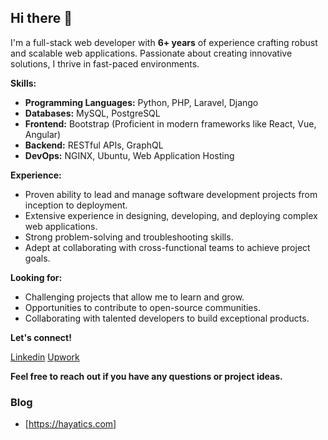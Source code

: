 ## Hi there 👋

I'm a full-stack web developer with **6+ years** of experience crafting robust and scalable web applications. Passionate about creating innovative solutions, I thrive in fast-paced environments.

**Skills:**

* **Programming Languages:** Python, PHP, Laravel, Django
* **Databases:** MySQL, PostgreSQL
* **Frontend:** Bootstrap (Proficient in modern frameworks like React, Vue, Angular)
* **Backend:** RESTful APIs, GraphQL
* **DevOps:** NGINX, Ubuntu, Web Application Hosting

**Experience:**

* Proven ability to lead and manage software development projects from inception to deployment.
* Extensive experience in designing, developing, and deploying complex web applications.
* Strong problem-solving and troubleshooting skills.
* Adept at collaborating with cross-functional teams to achieve project goals.

**Looking for:**

* Challenging projects that allow me to learn and grow.
* Opportunities to contribute to open-source communities.
* Collaborating with talented developers to build exceptional products.

**Let's connect!**

[Linkedin](https://linkedin.com/in/tayyabhayat)
[Upwork](https://www.upwork.com/freelancers/~015f95a1b669dc1ce9)

**Feel free to reach out if you have any questions or project ideas.**

### Blog 
* [https://hayatics.com]


<!--
**imtayyabhayat/imtayyabhayat** is a ✨ _special_ ✨ repository because its `README.md` (this file) appears on your GitHub profile.

Here are some ideas to get you started:

- 🔭 I’m currently working on ...
- 🌱 I’m currently learning ...
- 👯 I’m looking to collaborate on ...
- 🤔 I’m looking for help with ...
- 💬 Ask me about ...
- 📫 How to reach me: ...
- 😄 Pronouns: ...
- ⚡ Fun fact: ...
-->
